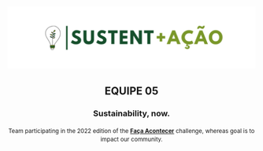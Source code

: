 <br>
<img src="https://github.com/Sustent-Acao/.github/blob/main/assets/org-header.png?raw=true">

<h2 align="center">
  <strong>EQUIPE 05</strong>
</h2>
<h3 align="center">
  Sustainability, now.
</h3>
<p align="center">
<small>Team participating in the 2022 edition of the <a href="https://www.liderajovem.org/projetos/3/desafio-fa%EF%BF%BDa-acontecer.html"><strong>Faça Acontecer</strong></a> challenge, whereas goal is to impact our community.</small>
</p>
